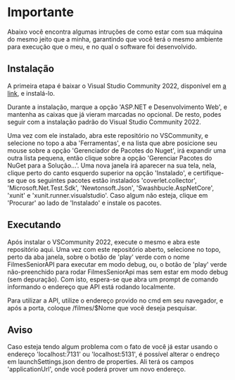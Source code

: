 # Importante

Abaixo você encontra algumas intruções de como estar com sua máquina do mesmo jeito que a minha, garantindo que você terá o mesmo ambiente para execução que o meu, e no qual o software foi desenvolvido.

## Instalação

A primeira etapa é baixar o Visual Studio Community 2022, disponível em [a link](https://visualstudio.microsoft.com/pt-br/vs/community/), e instalá-lo.

Durante a instalação, marque a opção 'ASP.NET e Desenvolvimento Web', e mantenha as caixas que já vieram marcadas no opcional. De resto, podes seguir com a instalação padrão do Visual Studio Community 2022.

Uma vez com ele instalado, abra este repositório no VSCommunity, e selecione no topo a aba 'Ferramentas', e na lista que abre posicione seu mouse sobre a opção 'Gerenciador de Pacotes do Nuget', irá expandir uma outra lista pequena, então clique sobre a opção 'Gerenciar Pacotes do NuGet para a Solução...'. Uma nova janela irá aparecer na sua tela, nela, clique perto do canto esquerdo superior na opção 'Instalado', e certifique-se que os seguintes pacotes estão instalados 'coverlet.collector', 'Microsoft.Net.Test.Sdk', 'Newtonsoft.Json', 'Swashbucle.AspNetCore', 'xunit' e 'xunit.runner.visualstudio'. Caso algum não esteja, clique em 'Procurar' ao lado de 'Instalado' e instale os pacotes.

## Executando
Após instalar o VSCommunity 2022, execute o mesmo e abra este repositório aqui. Uma vez com este repositório aberto, selecione no topo, perto da aba janela, sobre o botão de 'play' verde com o nome FilmesSeniorAPI para executar em modo debug, ou, o botão de 'play' verde não-preenchido para rodar FilmesSeniorApi mas sem estar em modo debug (sem depuração). Com isto, espera-se que abra um prompt de comando informando o endereço que API está rodando localmente.

Para utilizar a API, utilize o endereço provido no cmd em seu navegador, e após a porta, coloque /filmes/$Nome que você deseja pesquisar.

## Aviso
Caso esteja tendo algum problema com o fato de você já estar usando o endereço 'localhost:7131' ou 'localhost:5131', é possível alterar o endreço em launchSettings.json dentro de properties. Ali terá os campos 'applicationUrl', onde você poderá prover um novo endereço.
